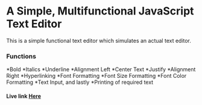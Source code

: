 # A Simple, Multifunctional JavaScript Text Editor
This is a simple functional text editor which simulates an actual text editor.
### Functions
*Bold
*Italics
*Underline
*Alignment Left
*Center Text
*Justify
*Alignment Right
*Hyperlinking
*Font Formatting
*Font Size Formatting
*Font Color Formatting
*Text Input, and lastly
*Printing of required text

#### Live link [Here](https://jolomitee.github.io/JS-Text-Editor/)
